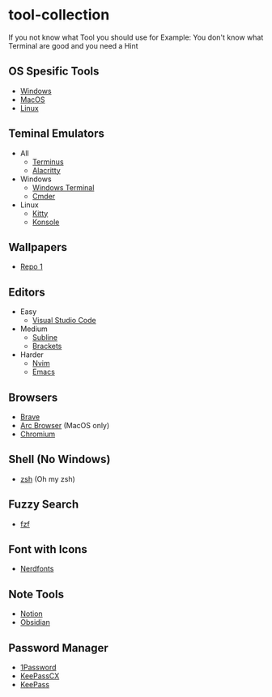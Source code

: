 # tool-collection
If you not know what Tool you should use for Example: You don't know what Terminal are good and you need a Hint

## OS Spesific Tools
- [Windows]()
- [MacOS]()
- [Linux](os/linux.md)
  
## Teminal Emulators
- All
  - [Terminus](https://termius.com/)
  - [Alacritty](https://alacritty.org/)
- Windows
  - [Windows Terminal](https://apps.microsoft.com/detail/9N0DX20HK701?hl=en-US&gl=US)
  - [Cmder](https://cmder.app/)
- Linux
  - [Kitty](https://sw.kovidgoyal.net/kitty/)
  - [Konsole](https://konsole.kde.org/)

## Wallpapers
- [Repo 1](https://github.com/D3Ext/aesthetic-wallpapers.git)

## Editors
- Easy
  - [Visual Studio Code](https://code.visualstudio.com/)
- Medium
  - [Subline](https://www.sublimetext.com/)
  - [Brackets](https://brackets.io/)
- Harder
  - [Nvim]()
  - [Emacs](https://www.gnu.org/software/emacs/)
    
## Browsers
- [Brave](https://brave.com/de/)
- [Arc Browser](https://arc.net/) (MacOS only)
- [Chromium](https://www.chromium.org/getting-involved/download-chromium/)
  
## Shell (No Windows)
- [zsh](https://ohmyz.sh/) (Oh my zsh)

## Fuzzy Search
- [fzf](https://github.com/junegunn/fzf)

## Font with Icons
- [Nerdfonts](https://www.nerdfonts.com/)

## Note Tools
- [Notion](https://www.notion.so/)
- [Obsidian](https://obsidian.md/)

## Password Manager
- [1Password](https://1password.com/)
- [KeePassCX](https://keepassxc.org/)
- [KeePass](https://keepass.info/)
